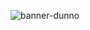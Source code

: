 ![banner-dunno](https://user-images.githubusercontent.com/63167644/194417782-57a7d523-39a8-4c95-a3e5-293e705c75c6.png)

